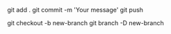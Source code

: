git add .
git commit -m 'Your message'
git push

git checkout -b new-branch
git branch -D new-branch
